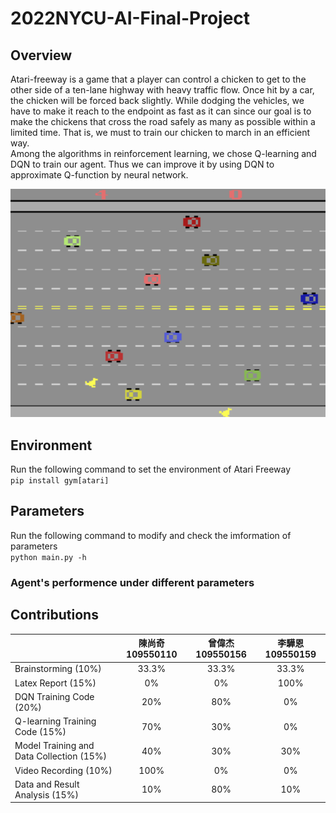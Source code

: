 # 2022NYCU-AI-Final-Project
## Overview
  Atari-freeway is a game that a player can control a chicken to get to the other side of a ten-lane highway with heavy traffic flow. Once hit by a car, the chicken will be forced back slightly. While dodging the vehicles, we have to make it reach to the endpoint as fast as it can since our goal is to  make the chickens that cross the road safely as many as possible within a limited time. That is, we must to train our chicken to march in an efficient way.  
Among the algorithms in reinforcement learning, we chose Q-learning and DQN to train our agent. Thus we can improve it by using DQN to approximate Q-function by neural network.  

![image](https://github.com/Willy0921/2022NYCU-AI-Final-Project/blob/main/Freeway%20AI/freeway.png)

## Environment
Run the following command to set the environment of Atari Freeway  
`pip install gym[atari]`  


## Parameters
Run the following command to modify and check the imformation of parameters  
`python main.py -h`

### Agent's performence under different parameters


## Contributions

|         |陳尚奇 109550110          | 曾偉杰 109550156  |李驊恩 109550159  |
| ------------- |:-------------:| :-----:|:-----:|
| Brainstorming (10%)        |  33.3%     | 33.3% | 33.3% |
| Latex Report (15%)       | 0%      |    0% |100% |
| DQN Training Code (20%)     | 20%      |    80% |0% |
| Q-learning Training Code (15%) | 70%     | 30% | 0% |
| Model Training and Data Collection (15%)  | 40%      | 30% | 30% |
| Video Recording (10%)       | 100%    | 0% | 0% |
| Data and Result Analysis (15%)       | 10%      | 80% | 10% |
